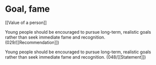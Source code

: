 # Goal, fame

[[Value of a person]]

Young people should be encouraged to pursue long-term, realistic goals rather than seek immediate fame and recognition.
(029/[[Recommendation]])

Young people should be encouraged to pursue long-term, realistic goals rather than seek immediate fame and recognition.
(048/[[Statement]])